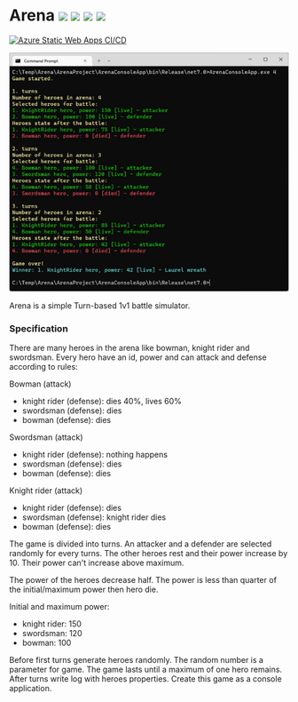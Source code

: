 # Arena <img src="https://img.shields.io/badge/Windows-0078D6?style=for-the-badge&logo=windows&logoColor=white"> <img src="https://img.shields.io/badge/Linux-FCC624?style=for-the-badge&logo=linux&logoColor=black"> <img src="https://img.shields.io/badge/mac%20os-000000?style=for-the-badge&logo=macos&logoColor=F0F0F0"> <img src="https://img.shields.io/badge/-.NET%207.0-blueviolet">
[![Azure Static Web Apps CI/CD](https://github.com/4dillusions/Arena/actions/workflows/dotnet-desktop.yml/badge.svg)](https://github.com/4dillusions/Arena/actions/workflows/dotnet-desktop.yml)

<p align="center">
  <img src="Doc/battle.jpg">
</p>

Arena is a simple Turn-based 1v1 battle simulator.

### Specification
There are many heroes in the arena like bowman, knight rider and swordsman. Every hero have an id, power and can attack and defense according to rules:

Bowman (attack)
<ul>
    <li>knight rider (defense): dies 40%, lives 60%</li>
    <li>swordsman (defense): dies</li>
    <li>bowman (defense): dies</li>
</ul>

Swordsman (attack)
<ul>
    <li>knight rider (defense): nothing happens </li>
    <li>swordsman (defense): dies</li>
    <li>bowman (defense): dies</li>
</ul>

Knight rider (attack)
<ul>
    <li>knight rider (defense): dies</li>
    <li>swordsman (defense): knight rider dies</li>
    <li>bowman (defense): dies</li>
</ul>

The game is divided into turns. An attacker and a defender are selected randomly for every turns. The other heroes rest and their power increase by 10. Their power can't increase above maximum.</br>

The power of the heroes decrease half. The power is less than quarter of the initial/maximum power then hero die.</br>

Initial and maximum power:
<ul>
    <li>knight rider: 150</li>
    <li>swordsman: 120</li>
    <li>bowman: 100</li>
</ul>

Before first turns generate heroes randomly. The random number is a parameter for game. 
The game lasts until a maximum of one hero remains. After turns write log with heroes properties. Create this game as a console application.
